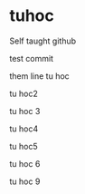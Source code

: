 # tuhoc
Self taught github


test commit

them line
tu hoc 


tu hoc2

tu hoc 3

tu hoc4

tu hoc5

tu hoc 6

tu hoc 9